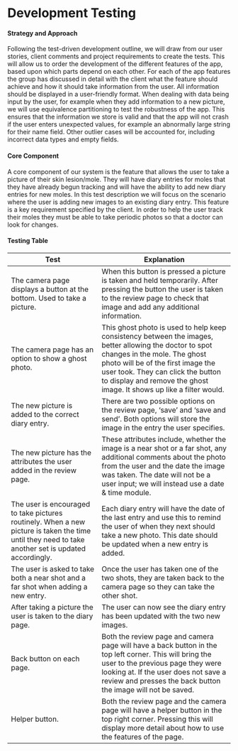 # Development Testing

#### Strategy and Approach
Following the test-driven development outline, we will draw from our user stories, client comments and project requirements to create the tests. This will allow us to order the development of the different features of the app, based upon which parts depend on each other. For each of the app features the group has discussed in detail with the client what the feature should achieve and how it should take information from the user. All information should be displayed in a user-friendly format. When dealing with data being input by the user, for example when they add information to a new picture, we will use equivalence partitioning to test the robustness of the app. This ensures that the information we store is valid and that the app will not crash if the user enters unexpected values, for example an abnormally large string for their name field. Other outlier cases will be accounted for, including incorrect data types and empty fields.

#### Core Component
A core component of our system is the feature that allows the user to take a picture of their skin lesion/mole. They will have diary entries for moles that they have already begun tracking and will have the ability to add new diary entries for new moles. In this test description we will focus on the scenario where the user is adding new images to an existing diary entry. This feature is a key requirement specified by the client. In order to help the user track their moles they must be able to take periodic photos so that a doctor can look for changes.

#### Testing Table
Test | Explanation
-----|------------
The camera page displays a button at the bottom. Used to take a picture. | When this button is pressed a picture is taken and held temporarily. After pressing the button the user is taken to the review page to check that image and add any additional information.
The camera page has an option to show a ghost photo. | This ghost photo is used to help keep consistency between the images, better allowing the doctor to spot changes in the mole. The ghost photo will be of the first image the user took. They can click the button to display and remove the ghost image. It shows up like a filter would.
The new picture is added to the correct diary entry. | There are two possible options on the review page, ‘save’ and ‘save and send’. Both options will store the image in the entry the user specifies. 
The new picture has the attributes the user added in the review page. | These attributes include, whether the image is a near shot or a far shot, any additional comments about the photo from the user and the date the image was taken. The date will not be a user input; we will instead use a date & time module. 
The user is encouraged to take pictures routinely. When a new picture is taken the time until they need to take another set is updated accordingly. | Each diary entry will have the date of the last entry and use this to remind the user of when they next should take a new photo. This date should be updated when a new entry is added. 
The user is asked to take both a near shot and a far shot when adding a new entry. | Once the user has taken one of the two shots, they are taken back to the camera page so they can take the other shot. 
After taking a picture the user is taken to the diary page. | The user can now see the diary entry has been updated with the two new images.
Back button on each page. | Both the review page and camera page will have a back button in the top left corner. This will bring the user to the previous page they were looking at. If the user does not save a review and presses the back button the image will not be saved.
Helper button. | Both the review page and the camera page will have a helper button in the top right corner. Pressing this will display more detail about how to use the features of the page.
